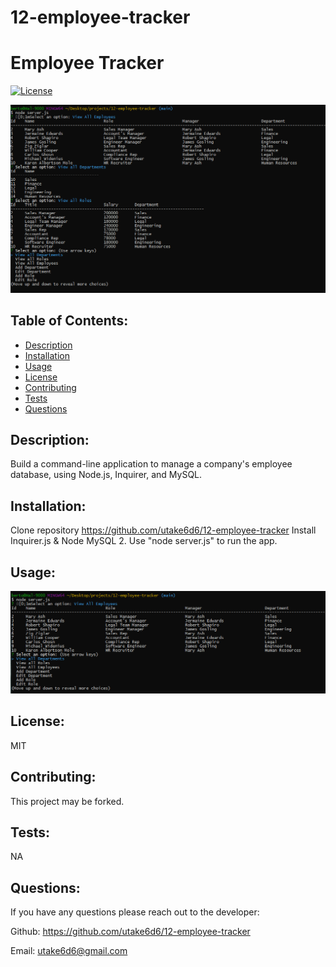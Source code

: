 # 12-employee-tracker

<!-- User Story:
AS A business owner
I WANT to be able to view and manage the departments, roles, and employees in my company
SO THAT I can organize and plan my business -->

<!-- Acceptance Criteria:
GIVEN a command-line application that accepts user input
WHEN I start the application
THEN I am presented with the following options: view all departments, view all roles, view all employees, add a department, add a role, add an employee, and update an employee role
WHEN I choose to view all departments
THEN I am presented with a formatted table showing department names and department ids
WHEN I choose to view all roles
THEN I am presented with the job title, role id, the department that role belongs to, and the salary for that role
WHEN I choose to view all employees
THEN I am presented with a formatted table showing employee data, including employee ids, first names, last names, job titles, departments, salaries, and managers that the employees report to
WHEN I choose to add a department
THEN I am prompted to enter the name of the department and that department is added to the database
WHEN I choose to add a role
THEN I am prompted to enter the name, salary, and department for the role and that role is added to the database
WHEN I choose to add an employee
THEN I am prompted to enter the employee’s first name, last name, role, and manager and that employee is added to the database
WHEN I choose to update an employee role
THEN I am prompted to select an employee to update and their new role and this information is updated in the database  -->

<!-- schema should contain the following three tables:

Department -
id: INT PRIMARY KEY
name: VARCHAR(30) to hold department name

Role -
id: INT PRIMARY KEY
title: VARCHAR(30) to hold role title
salary: DECIMAL to hold role salary
department_id: INT to hold reference to department role belongs to

Employee -
id: INT PRIMARY KEY
first_name: VARCHAR(30) to hold employee first name
last_name: VARCHAR(30) to hold employee last name
role_id: INT to hold reference to employee role
manager_id: INT to hold reference to another employee that is manager of the current employee. This field may be null if the employee has no manager. -->

<!-- ***********
You may want to use a separate file containing functions for performing specific SQL queries you'll need to use. A constructor function or class could be helpful for organizing these. You may also want to include a seeds.sql file to pre-populate your database. This will make the development of individual features much easier. -->

<!-- **_ Bonus _**
See if you can add some additional functionality to your application, such as the ability to:

Update employee managers.

View employees by manager.

View employees by department.

Delete departments, roles, and employees.

View the total utilized budget of a department—i.e., the combined salaries of all employees in that department. -->

# Employee Tracker

[![License](https://img.shields.io/badge/License-MIT-blue.svg)](https://lbesson.mit-license.org/)

![Usage](assets/img/EmpTrkr_open.png)

## Table of Contents:

- [Description](#description)
- [Installation](#installation)
- [Usage](#usage)
- [License](#license)
- [Contributing](#contributing)
- [Tests](#tests)
- [Questions](#questions)

## Description:

Build a command-line application to manage a company's employee database, using Node.js, Inquirer, and MySQL.

## Installation:

Clone repository https://github.com/utake6d6/12-employee-tracker
Install Inquirer.js & Node MySQL 2.
Use "node server.js" to run the app.

## Usage:

![Usage](assets/img/EmpTrkr_pic.png)

## License:

MIT

## Contributing:

This project may be forked.

## Tests:

NA

## Questions:

If you have any questions please reach out to the developer:

Github: <https://github.com/utake6d6/12-employee-tracker>

Email: <utake6d6@gmail.com>
